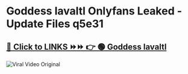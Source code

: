 
 # Goddess lavaltl Onlyfans Leaked - Update Files q5e31

## <h2><a href="https://clipsfans.com/Goddess_lavaltl&ref=git">🔗 Click to LINKS ⏩⏩ 👉 🟢 Goddess lavaltl </a></h2>

<a href="https://clipsfans.com/Goddess_lavaltl&ref=git" rel="nofollow" data-target="animated-image.originalLink"><img src="https://i.ibb.co.com/xMMVF88/686577567.gif" alt="Viral Video Original" style="max-width: 100%; display: inline-block;" data-target="animated-image.originalImage"></a>


